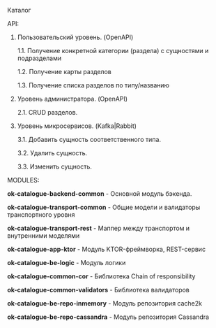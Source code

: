 Каталог

API:

1. Пользовательский уровень. (OpenAPI)

    1.1. Получение конкретной категории (раздела) с сущностями и подразделами

    1.2. Получение карты разделов

    1.3. Получение списка разделов по типу/названию

2. Уровень администратора. (OpenAPI)

    2.1. CRUD разделов.
    
3. Уровень микросервисов. (Kafka|Rabbit)

    3.1. Добавить сущность соответственного типа.

    3.2. Удалить сущность.

    3.3. Изменить сущность.

MODULES:

**ok-catalogue-backend-common** - Основной модуль бэкенда.

**ok-catalogue-transport-common** - Общие модели и валидаторы транспортного уровня

**ok-catalogue-transport-rest** - Маппер между  транспортом и внутренними моделями 

**ok-catalogue-app-ktor** - Модуль KTOR-фреймворка, REST-сервис

**ok-catalogue-be-logic** - Модуль логики

**ok-catalogue-common-cor** - Библиотека Chain of responsibility

**ok-catalogue-common-validators** - Библиотека валидаторов

**ok-catalogue-be-repo-inmemory** - Модуль репозитория cache2k

**ok-catalogue-be-repo-cassandra** - Модуль репозитория Cassandra

